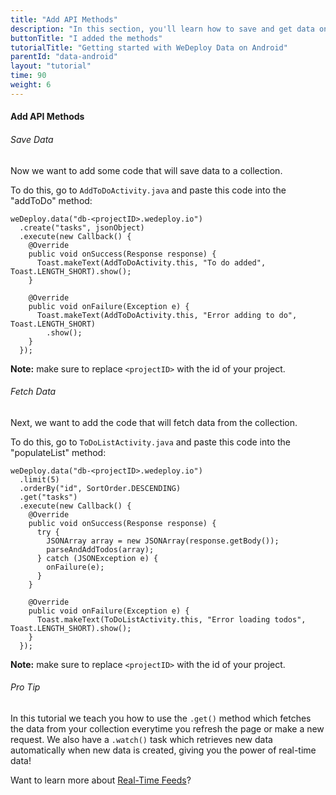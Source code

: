 ```yaml
---
title: "Add API Methods"
description: "In this section, you'll learn how to save and get data on Android using the WeDeploy API Client."
buttonTitle: "I added the methods"
tutorialTitle: "Getting started with WeDeploy Data on Android"
parentId: "data-android"
layout: "tutorial"
time: 90
weight: 6
---
```


#### Add API Methods

###### Save Data

Now we want to add some code that will save data to a collection.

To do this, go to `AddToDoActivity.java` and paste this code into the "addToDo" method:

```text/x-java
weDeploy.data("db-<projectID>.wedeploy.io")
  .create("tasks", jsonObject)
  .execute(new Callback() {
    @Override
    public void onSuccess(Response response) {
      Toast.makeText(AddToDoActivity.this, "To do added", Toast.LENGTH_SHORT).show();
    }

    @Override
    public void onFailure(Exception e) {
      Toast.makeText(AddToDoActivity.this, "Error adding to do", Toast.LENGTH_SHORT)
        .show();
    }
  });
```

**Note:** make sure to replace `<projectID>` with the id of your project.

###### Fetch Data

Next, we want to add the code that will fetch data from the collection.

To do this, go to `ToDoListActivity.java` and paste this code into the "populateList" method:

```text/x-java
weDeploy.data("db-<projectID>.wedeploy.io")
  .limit(5)
  .orderBy("id", SortOrder.DESCENDING)
  .get("tasks")
  .execute(new Callback() {
    @Override
    public void onSuccess(Response response) {
      try {
        JSONArray array = new JSONArray(response.getBody());
        parseAndAddTodos(array);
      } catch (JSONException e) {
        onFailure(e);
      }
    }

    @Override
    public void onFailure(Exception e) {
      Toast.makeText(ToDoListActivity.this, "Error loading todos", Toast.LENGTH_SHORT).show();
    }
  });
```

**Note:** make sure to replace `<projectID>` with the id of your project.

<aside>

###### <span class="icon-16-star"></span> Pro Tip

In this tutorial we teach you how to use the `.get()` method which fetches the data from your collection everytime you refresh the page or make a new request. We also have a `.watch()` task which retrieves new data automatically when new data is created, giving you the power of real-time data!

Want to learn more about <a href="/docs/data/real-time-feeds/" target="_blank">Real-Time Feeds</a>?

</aside>
